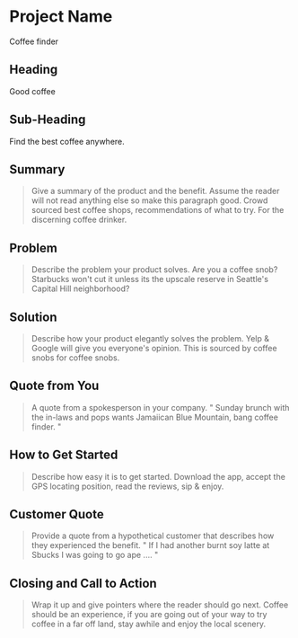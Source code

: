 # Project Name #
  Coffee finder
<!-- 
> This material was originally posted [here](http://www.quora.com/What-is-Amazons-approach-to-product-development-and-product-management). It is reproduced here for posterities sake.

There is an approach called "working backwards" that is widely used at Amazon. They work backwards from the customer, rather than starting with an idea for a product and trying to bolt customers onto it. While working backwards can be applied to any specific product decision, using this approach is especially important when developing new products or features.

For new initiatives a product manager typically starts by writing an internal press release announcing the finished product. The target audience for the press release is the new/updated product's customers, which can be retail customers or internal users of a tool or technology. Internal press releases are centered around the customer problem, how current solutions (internal or external) fail, and how the new product will blow away existing solutions.

If the benefits listed don't sound very interesting or exciting to customers, then perhaps they're not (and shouldn't be built). Instead, the product manager should keep iterating on the press release until they've come up with benefits that actually sound like benefits. Iterating on a press release is a lot less expensive than iterating on the product itself (and quicker!).

If the press release is more than a page and a half, it is probably too long. Keep it simple. 3-4 sentences for most paragraphs. Cut out the fat. Don't make it into a spec. You can accompany the press release with a FAQ that answers all of the other business or execution questions so the press release can stay focused on what the customer gets. My rule of thumb is that if the press release is hard to write, then the product is probably going to suck. Keep working at it until the outline for each paragraph flows. 

Oh, and I also like to write press-releases in what I call "Oprah-speak" for mainstream consumer products. Imagine you're sitting on Oprah's couch and have just explained the product to her, and then you listen as she explains it to her audience. That's "Oprah-speak", not "Geek-speak".

Once the project moves into development, the press release can be used as a touchstone; a guiding light. The product team can ask themselves, "Are we building what is in the press release?" If they find they're spending time building things that aren't in the press release (overbuilding), they need to ask themselves why. This keeps product development focused on achieving the customer benefits and not building extraneous stuff that takes longer to build, takes resources to maintain, and doesn't provide real customer benefit (at least not enough to warrant inclusion in the press release).
 -->
 
## Heading ##
  Good coffee

## Sub-Heading ##
  Find the best coffee anywhere.

## Summary ##
  > Give a summary of the product and the benefit. Assume the reader will not read anything else so make this paragraph good.
  Crowd sourced best coffee shops, recommendations of what to try.  For the discerning coffee drinker.

## Problem ##
  > Describe the problem your product solves.
  Are you a coffee snob?  Starbucks won't cut it unless its the upscale reserve in Seattle's Capital Hill neighborhood?

## Solution ##
  > Describe how your product elegantly solves the problem.
  Yelp & Google will give you everyone's opinion.  This is sourced by coffee snobs for coffee snobs.

## Quote from You ##
  > A quote from a spokesperson in your company.
  " Sunday brunch with the in-laws and pops wants Jamaiican Blue Mountain, bang coffee finder. "

## How to Get Started ##
  > Describe how easy it is to get started.
  Download the app, accept the GPS locating position, read the reviews, sip & enjoy.

## Customer Quote ##
  > Provide a quote from a hypothetical customer that describes how they experienced the benefit.
  " If I had another burnt soy latte at Sbucks I was going to go ape .... "

## Closing and Call to Action ##
  > Wrap it up and give pointers where the reader should go next.
  Coffee should be an experience, if you are going out of your way to try coffee in a far off land, stay awhile and enjoy the local scenery.
